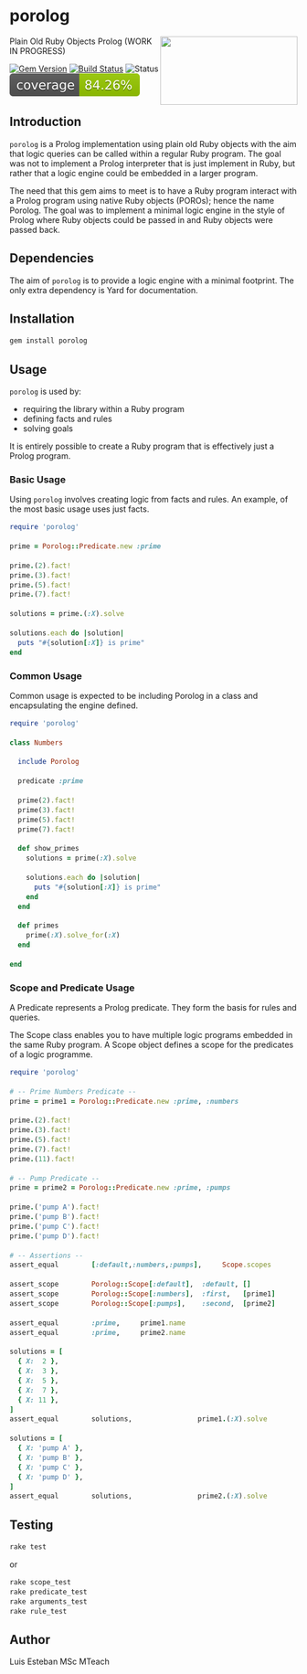 # porolog

<img src="https://repository-images.githubusercontent.com/131847563/b3754100-636a-11e9-995b-20d409b992c9" width="240" height="120" align="right" />

Plain Old Ruby Objects Prolog (WORK IN PROGRESS)

[![Gem Version](https://badge.fury.io/rb/porolog.svg)](https://badge.fury.io/rb/porolog)
[![Build Status](https://travis-ci.com/wizardofosmium/porolog.svg?branch=master)](https://travis-ci.com/wizardofosmium/porolog)
![Status](https://img.shields.io/badge/status-work%20in%20progress-orange.svg)
[![Coverage](https://github.com/wizardofosmium/porolog/blob/master/coverage/badge.svg)](https://github.com/wizardofosmium/porolog)

## Introduction

`porolog` is a Prolog implementation using plain old Ruby objects with the aim that
logic queries can be called within a regular Ruby program.  The goal was not to
implement a Prolog interpreter that is just implement in Ruby, but rather that
a logic engine could be embedded in a larger program.

The need that this gem aims to meet is to have a Ruby program interact with a Prolog
program using native Ruby objects (POROs); hence the name Porolog.
The goal was to implement a minimal logic engine in the style of Prolog where
Ruby objects could be passed in and Ruby objects were passed back.

## Dependencies

The aim of `porolog` is to provide a logic engine with a minimal footprint.
The only extra dependency is Yard for documentation.

## Installation

```bash
gem install porolog
```

## Usage

`porolog` is used by:

* requiring the library within a Ruby program
* defining facts and rules
* solving goals

It is entirely possible to create a Ruby program that is effectively just a Prolog program.

### Basic Usage

Using `porolog` involves creating logic from facts and rules.
An example, of the most basic usage uses just facts.

```ruby
require 'porolog'

prime = Porolog::Predicate.new :prime

prime.(2).fact!
prime.(3).fact!
prime.(5).fact!
prime.(7).fact!

solutions = prime.(:X).solve

solutions.each do |solution|
  puts "#{solution[:X]} is prime"
end
```

### Common Usage

Common usage is expected to be including Porolog in a class and encapsulating the engine defined.

```ruby
require 'porolog'

class Numbers

  include Porolog

  predicate :prime

  prime(2).fact!
  prime(3).fact!
  prime(5).fact!
  prime(7).fact!

  def show_primes
    solutions = prime(:X).solve

    solutions.each do |solution|
      puts "#{solution[:X]} is prime"
    end
  end

  def primes
    prime(:X).solve_for(:X)
  end

end
```

### Scope and Predicate Usage

A Predicate represents a Prolog predicate.  They form the basis for rules and queries.

The Scope class enables you to have multiple logic programs embedded in the same
Ruby program.  A Scope object defines a scope for the predicates of a logic programme.

```ruby
require 'porolog'

# -- Prime Numbers Predicate --
prime = prime1 = Porolog::Predicate.new :prime, :numbers

prime.(2).fact!
prime.(3).fact!
prime.(5).fact!
prime.(7).fact!
prime.(11).fact!

# -- Pump Predicate --
prime = prime2 = Porolog::Predicate.new :prime, :pumps

prime.('pump A').fact!
prime.('pump B').fact!
prime.('pump C').fact!
prime.('pump D').fact!

# -- Assertions --
assert_equal        [:default,:numbers,:pumps],     Scope.scopes

assert_scope        Porolog::Scope[:default],  :default, []
assert_scope        Porolog::Scope[:numbers],  :first,   [prime1]
assert_scope        Porolog::Scope[:pumps],    :second,  [prime2]

assert_equal        :prime,     prime1.name
assert_equal        :prime,     prime2.name

solutions = [
  { X:  2 },
  { X:  3 },
  { X:  5 },
  { X:  7 },
  { X: 11 },
]
assert_equal        solutions,                prime1.(:X).solve

solutions = [
  { X: 'pump A' },
  { X: 'pump B' },
  { X: 'pump C' },
  { X: 'pump D' },
]
assert_equal        solutions,                prime2.(:X).solve
```

## Testing

```bash
rake test
```

or

```bash
rake scope_test
rake predicate_test
rake arguments_test
rake rule_test
```

## Author

Luis Esteban MSc MTeach
